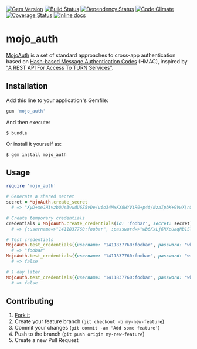 [![Gem Version](https://badge.fury.io/rb/mojo_auth.png)](https://rubygems.org/gems/mojo_auth)
[![Build Status](https://secure.travis-ci.org/mojolingo/mojo-auth.rb.png?branch=develop)](http://travis-ci.org/mojolingo/mojo-auth.rb)
[![Dependency Status](https://gemnasium.com/mojolingo/mojo-auth.rb.png?travis)](https://gemnasium.com/mojolingo/mojo-auth.rb)
[![Code Climate](https://codeclimate.com/github/mojolingo/mojo-auth.rb.png)](https://codeclimate.com/github/mojolingo/mojo-auth.rb)
[![Coverage Status](https://coveralls.io/repos/mojolingo/mojo-auth.rb/badge.png?branch=develop)](https://coveralls.io/r/mojolingo/mojo-auth.rb)
[![Inline docs](http://inch-ci.org/github/mojolingo/mojo-auth.rb.png?branch=develop)](http://inch-ci.org/github/mojolingo/mojo-auth.rb)

# mojo_auth

[MojoAuth](http://mojolingo.com/mojoauth) is a set of standard approaches to cross-app authentication based on [Hash-based Message Authentication Codes](http://en.wikipedia.org/wiki/Hash-based_message_authentication_code) (HMAC), inspired by ["A REST API For Access To TURN Services"](http://tools.ietf.org/html/draft-uberti-behave-turn-rest).

## Installation

Add this line to your application's Gemfile:

```ruby
gem 'mojo_auth'
```

And then execute:

    $ bundle

Or install it yourself as:

    $ gem install mojo_auth

## Usage

```ruby
require 'mojo_auth'

# Generate a shared secret
secret = MojoAuth.create_secret
  # => "XyD+xeJHivzbOUe3vwdU6Z5vDe/vio34MxKX8HYViR0+p4t/NzaIpbK+9VwX\n5qHCj7m4f7UNRXgOJPXzn6MT0Q==\n"

# Create temporary credentials
credentials = MojoAuth.create_credentials(id: 'foobar', secret: secret)
  # => {:username=>"1411837760:foobar", :password=>"wb6KxLj6NXcUaqNb1SlHH1V3QHw=\n"}

# Test credentials
MojoAuth.test_credentials({username: "1411837760:foobar", password: "wb6KxLj6NXcUaqNb1SlHH1V3QHw=\n"}, secret: secret)
  # => "foobar"
MojoAuth.test_credentials({username: "1411837760:foobar", password: "wrongpassword"}, secret: secret)
  # => false

# 1 day later
MojoAuth.test_credentials({username: "1411837760:foobar", password: "wb6KxLj6NXcUaqNb1SlHH1V3QHw=\n"}, secret: secret)
  # => false
```

## Contributing

1. [Fork it](https://github.com/mojolingo/mojo_auth.rb/fork)
2. Create your feature branch (`git checkout -b my-new-feature`)
3. Commit your changes (`git commit -am 'Add some feature'`)
4. Push to the branch (`git push origin my-new-feature`)
5. Create a new Pull Request
